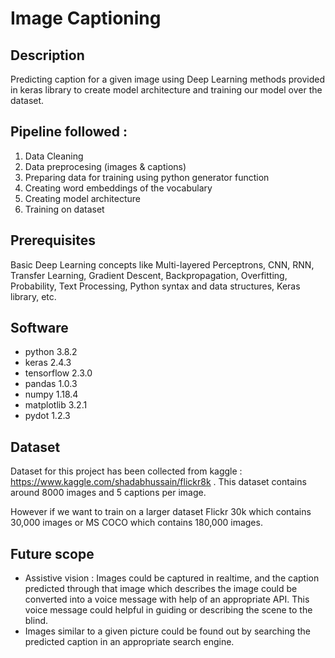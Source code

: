 # Image Captioning

## Description
Predicting caption for a given image using Deep Learning methods provided in keras library to create model architecture and training our model over the dataset.

## Pipeline followed :
1. Data Cleaning
2. Data preprocesing (images & captions)
3. Preparing data for training using python generator function
4. Creating word embeddings of the vocabulary
5. Creating model architecture
6. Training on dataset

## Prerequisites
Basic Deep Learning concepts like Multi-layered Perceptrons, CNN, RNN, Transfer Learning, Gradient Descent, Backpropagation, Overfitting, Probability, Text Processing, Python syntax and data structures, Keras library, etc.

## Software
- python 3.8.2
- keras 2.4.3
- tensorflow 2.3.0
- pandas 1.0.3
- numpy 1.18.4
- matplotlib 3.2.1
- pydot 1.2.3

## Dataset
Dataset for this project has been collected from kaggle : https://www.kaggle.com/shadabhussain/flickr8k .
This dataset contains around 8000 images and 5 captions per image.

However if we want to train on a larger dataset Flickr 30k which contains 30,000 images or MS COCO which contains 180,000 images.

## Future scope
- Assistive vision : Images could be captured in realtime, and the caption predicted through that image which describes the image 
could be converted into a voice message with help of an appropriate API. This voice message could helpful in guiding or describing
the scene to the blind.
- Images similar to a given picture could be found out by searching the predicted caption in an appropriate search engine.
